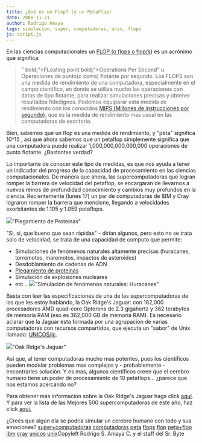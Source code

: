 ```yaml
---
title: ¿Qué es un Flop? (y un PetaFlop)
date: 2008-11-21
author: Rodrigo Amaya
tags: simulacion, super, computadoras, unix, flops
js: script.js
---
```


En las ciencias computacionales un [FLOP (o flops o flop/s](http://es.wikipedia.org/wiki/FLOPS)) es un acrónimo
      que significa:

> " bold;">FLoating point  bold;">Operations Per
> Second" u Operaciones de punto(o coma)
> flotante por segundo.
Los FLOPS son una medida de rendimiento de
      una computadora, especialmente en el campo científico, en donde se utiliza mucho las
      operaciones con datos de tipo flotante, para realizar simulaciones precisas y obtener
      resultados fidedignos. Podemos equiparar esta medida de rendimiento con los conocidos [MIPS (Millones de instrucciones por segundo)](http://es.wikipedia.org/wiki/MIPS), que es la medida de rendimiento mas usual en las computadoras de
      escritorio.

Bien, sabemos que un
      flop es una medida de rendimiento, y "peta" significa 10^15 , asi que ahora sabemos que un
      petaflop simplemente significa que una computadora puede realizar 1,000,000,000,000,000
      operaciones de punto flotante. ¿Bastantes verdad?

Lo
      importante de conocer este tipo de medidas, es que nos ayuda a tener un indicador del progreso
      de la capacidad de procesamiento en las ciencias computacionales. De manera que ahora, las
      supercomputadoras que logran romper la barrera de velocidad del petaflop, se encargaran de
      llevarnos a nuevos reinos de profundidad conocimiento y cambios muy profundos en la ciencia.
      Recientemente (lunes 17) un par de computadoras de IBM y Cray lograron romper la barrera que
      mencione, llegando a velocidades exorbitantes de 1.105 y 1.059 petaflops.

[![](http://3.bp.blogspot.com/_ayvorITawE4/SSjGAZ83LFI/AAAAAAAABbI/5v-ORO_XQ4g/s320/800px-Protein_folding.png)](http://3.bp.blogspot.com/_ayvorITawE4/SSjGAZ83LFI/AAAAAAAABbI/5v-ORO_XQ4g/s1600-h/800px-Protein_folding.png)"Plegamiento de
      Proteínas"

"Si, si, que bueno que
      sean rápidas" - dirían algunos, pero esto no se trata solo de velocidad, se trata de una
      capacidad de computo que permite:

- Simulaciones de fenómenos naturales altamente precisas (huracanes, terremotos, maremotos, impactos de asteroides)
- Desdoblamiento de cadenas de ADN
- [Plegamiento de proteínas](http://es.wikipedia.org/wiki/Plegamiento_de_prote%C3%ADnas)
- Simulación de explosiones nucleares
- etc...
[![](http://4.bp.blogspot.com/_ayvorITawE4/SSjGAgr7o5I/AAAAAAAABbQ/QuU41fMu2jA/s320/modsim_2.gif)](http://4.bp.blogspot.com/_ayvorITawE4/SSjGAgr7o5I/AAAAAAAABbQ/QuU41fMu2jA/s1600-h/modsim_2.gif)"Simulación de fenómenos
      naturales: Huracanes"

Basta con leer las
      especificaciones de una de las supercomputadoras de las que les estoy hablando, la
      Oak Ridge's Jaguar: con 182,000 procesadores AMD quad-core
      Opterons de 2.3 gigahertz y 362 terabytes de memoria RAM (eso es 362,000 GB de memoria RAM).
      Es necesario aclarar que la Jaguar esta formada por una agrupación de varias computadoras con
      recursos compartidos, que ejecuta un "sabor" de Unix llamado: [UNICOS/lc](http://en.wikipedia.org/wiki/UNICOS).

[![](http://3.bp.blogspot.com/_ayvorITawE4/SSjF_p0K_PI/AAAAAAAABbA/rbSFniD3fF0/s320/jaguar1.jpg)](http://3.bp.blogspot.com/_ayvorITawE4/SSjF_p0K_PI/AAAAAAAABbA/rbSFniD3fF0/s1600-h/jaguar1.jpg)"Oak Ridge's
      Jaguar"

Así que, al tener computadoras mucho
      mas potentes, pues los científicos pueden modelar problemas mas complejos y - probablemente -
      encontrarles solución. Y es mas, algunos científicos creen que el cerebro humano tiene un
      poder de procesamiento de 10 petaflops... ¿parece que nos estamos acercando no?

Para obtener más informacion sobre la Oak Ridge's Jaguar haga click [aquí](http://www.ornl.gov/info/press_releases/get_press_release.cfm?ReleaseNumber=mr20060825-00).
Y para ver la lista de las Mejores 500 supercomputadoras de este año, haz click [aquí.](http://www.top500.org/)

¿Crees que algún día
      se podría simular un cerebro humano con todo y sus emociones?
[super+computadoras](http://www.blogalaxia.com/tags/super+computadoras) [computadoras](http://www.blogalaxia.com/tags/computadoras) [peta](http://www.blogalaxia.com/tags/peta) [flops](http://www.blogalaxia.com/tags/flops) [flop](http://www.blogalaxia.com/tags/flop) [peta+flop](http://www.blogalaxia.com/tags/peta+flop) [ibm](http://www.blogalaxia.com/tags/ibm) [cray](http://www.blogalaxia.com/tags/cray) [unicos](http://www.blogalaxia.com/tags/unicos) [unix](http://www.blogalaxia.com/tags/unix)Copyleft Rodrigo S. Amaya C. y el staff del Sr.
      Byte